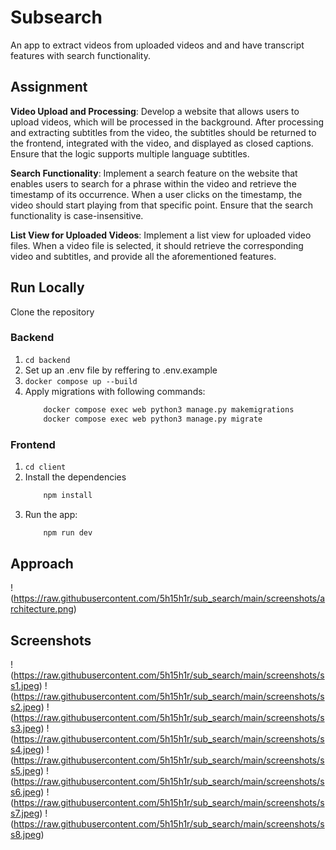 # Subsearch
An app to extract videos from uploaded videos and  and have transcript features with search functionality.
## Assignment


**Video Upload and Processing**: Develop a website that allows users to upload videos, which will be processed in the background. After processing and extracting subtitles from the video, the subtitles should be returned to the frontend, integrated with the video, and displayed as closed captions. Ensure that the logic supports multiple language subtitles.


**Search Functionality**: Implement a search feature on the website that enables users to search for a phrase within the video and retrieve the timestamp of its occurrence. When a user clicks on the timestamp, the video should start playing from that specific point. Ensure that the search functionality is case-insensitive.


**List View for Uploaded Videos**: Implement a list view for uploaded video files. When a video file is selected, it should retrieve the corresponding video and subtitles, and provide all the aforementioned features.


## Run Locally
Clone the repository 
### Backend
1. `cd backend`
2. Set up an .env file by reffering to .env.example
3. `docker compose up --build`
4. Apply migrations with following commands:
    ```bash
        docker compose exec web python3 manage.py makemigrations
        docker compose exec web python3 manage.py migrate
    ```

### Frontend
1. `cd client`
2. Install the dependencies
    ```bash
        npm install
    ```
3. Run the app:
    ```bash
        npm run dev
    ```

## Approach
!(https://raw.githubusercontent.com/5h15h1r/sub_search/main/screenshots/architecture.png)

## Screenshots
!(https://raw.githubusercontent.com/5h15h1r/sub_search/main/screenshots/ss1.jpeg)
!(https://raw.githubusercontent.com/5h15h1r/sub_search/main/screenshots/ss2.jpeg)
!(https://raw.githubusercontent.com/5h15h1r/sub_search/main/screenshots/ss3.jpeg)
!(https://raw.githubusercontent.com/5h15h1r/sub_search/main/screenshots/ss4.jpeg)
!(https://raw.githubusercontent.com/5h15h1r/sub_search/main/screenshots/ss5.jpeg)
!(https://raw.githubusercontent.com/5h15h1r/sub_search/main/screenshots/ss6.jpeg)
!(https://raw.githubusercontent.com/5h15h1r/sub_search/main/screenshots/ss7.jpeg)
!(https://raw.githubusercontent.com/5h15h1r/sub_search/main/screenshots/ss8.jpeg)

